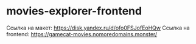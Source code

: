 # movies-explorer-frontend

Ссылка на макет: https://disk.yandex.ru/d/ofo0FSJofEoHQw
Ссылка на frontend: https://gamecat-movies.nomoredomains.monster/
